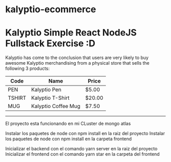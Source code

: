 # kalyptio-ecommerce

# Kalyptio Simple React NodeJS Fullstack Exercise :D

Kalyptio has come to the conclusion that users are very likely to buy awesome Kalyptio merchandising from a physical store that sells the following 3 products:

| Code         | Name              |  Price |
| --- | --- | --- |
|PEN          | Kalyptio Pen          |   $5.00 |
|TSHIRT       | Kalyptio T-Shirt      |  $20.00 |
| MUG          | Kalyptio Coffee Mug   |   $7.50 |

---

El proyecto esta funcionando en mi CLuster de mongo atlas 

Instalar los paquetes de node con npm install en la raiz del proyecto
Instalar los paquetes de node con npm install en la carpeta frontend

Inicializar el backend con el comando yarn server en la raiz del proyecto
Inicializar el frontend con el comando yarn star en la carpeta del frontend
